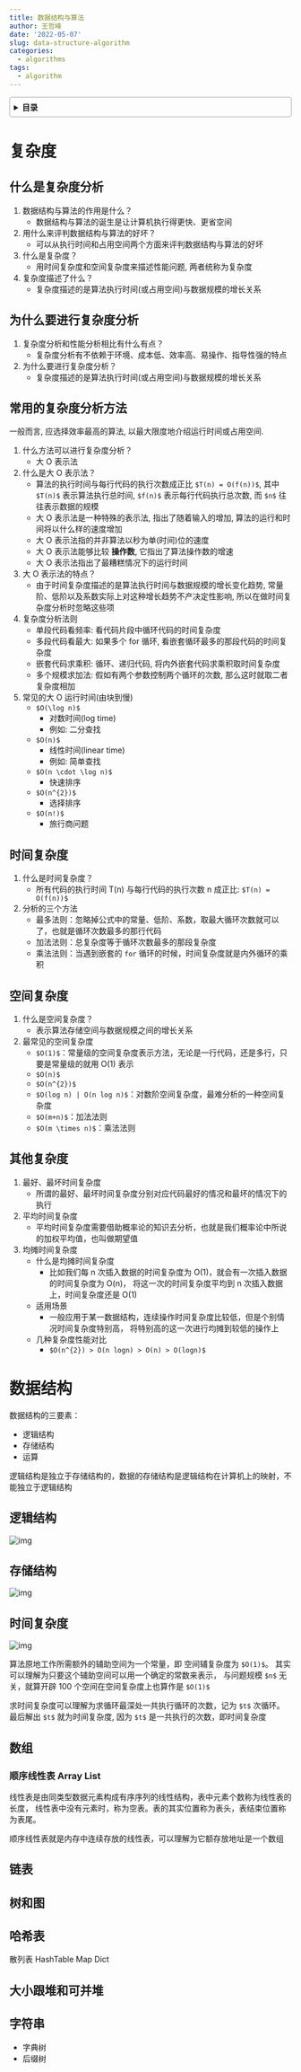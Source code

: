 ```yaml
---
title: 数据结构与算法
author: 王哲峰
date: '2022-05-07'
slug: data-structure-algorithm
categories:
  - algorithms
tags:
  - algorithm
---
```


<style>
details {
    border: 1px solid #aaa;
    border-radius: 4px;
    padding: .5em .5em 0;
}
summary {
    font-weight: bold;
    margin: -.5em -.5em 0;
    padding: .5em;
}
details[open] {
    padding: .5em;
}
details[open] summary {
    border-bottom: 1px solid #aaa;
    margin-bottom: .5em;
}
</style>

<details><summary>目录</summary><p>

- [复杂度](#复杂度)
  - [什么是复杂度分析](#什么是复杂度分析)
  - [为什么要进行复杂度分析](#为什么要进行复杂度分析)
  - [常用的复杂度分析方法](#常用的复杂度分析方法)
  - [时间复杂度](#时间复杂度)
  - [空间复杂度](#空间复杂度)
  - [其他复杂度](#其他复杂度)
- [数据结构](#数据结构)
  - [逻辑结构](#逻辑结构)
  - [存储结构](#存储结构)
  - [时间复杂度](#时间复杂度-1)
  - [数组](#数组)
    - [顺序线性表 Array List](#顺序线性表-array-list)
  - [链表](#链表)
  - [树和图](#树和图)
  - [哈希表](#哈希表)
  - [大小跟堆和可并堆](#大小跟堆和可并堆)
  - [字符串](#字符串)
</p></details><p></p>

# 复杂度

## 什么是复杂度分析

1. 数据结构与算法的作用是什么？
   - 数据结构与算法的诞生是让计算机执行得更快、更省空间
2. 用什么来评判数据结构与算法的好坏？
   - 可以从执行时间和占用空间两个方面来评判数据结构与算法的好坏
3. 什么是复杂度？
   - 用时间复杂度和空间复杂度来描述性能问题, 两者统称为复杂度
4. 复杂度描述了什么？
   - 复杂度描述的是算法执行时间(或占用空间)与数据规模的增长关系

## 为什么要进行复杂度分析

1. 复杂度分析和性能分析相比有什么有点？
   - 复杂度分析有不依赖于环境、成本低、效率高、易操作、指导性强的特点
2. 为什么要进行复杂度分析？
   - 复杂度描述的是算法执行时间(或占用空间)与数据规模的增长关系

## 常用的复杂度分析方法

一般而言, 应选择效率最高的算法, 以最大限度地介绍运行时间或占用空间. 

1. 什么方法可以进行复杂度分析？
    - 大 O 表示法
2. 什么是大 O 表示法？
    - 算法的执行时间与每行代码的执行次数成正比 `$T(n) = O(f(n))$`,
     其中 `$T(n)$` 表示算法执行总时间,  `$f(n)$` 表示每行代码执行总次数, 
     而 `$n$` 往往表示数据的规模
    - 大 O 表示法是一种特殊的表示法, 指出了随着输入的增加, 算法的运行和时间将以什么样的速度增加
    - 大 O 表示法指的并非算法以秒为单(时间)位的速度 
    - 大 O 表示法能够比较 **操作数**, 它指出了算法操作数的增速
    - 大 O 表示法指出了最糟糕情况下的运行时间
3. 大 O 表示法的特点？
    - 由于时间复杂度描述的是算法执行时间与数据规模的增长变化趋势, 
      常量阶、低阶以及系数实际上对这种增长趋势不产决定性影响, 
      所以在做时间复杂度分析时忽略这些项
4. 复杂度分析法则
    - 单段代码看频率: 看代码片段中循环代码的时间复杂度
    - 多段代码看最大: 如果多个 for 循环, 看嵌套循环最多的那段代码的时间复杂度
    - 嵌套代码求乘积: 循环、递归代码, 将内外嵌套代码求乘积取时间复杂度
    - 多个规模求加法: 假如有两个参数控制两个循环的次数, 那么这时就取二者复杂度相加
5. 常见的大 O 运行时间(由块到慢)
    - `$O(\log n)$` 
        - 对数时间(log time)
        - 例如: 二分查找
    - `$O(n)$` 
        - 线性时间(linear time)
        - 例如: 简单查找
    - `$O(n \cdot \log n)$`
        - 快速排序
    - `$O(n^{2})$` 
        - 选择排序
    - `$O(n!)$` 
        - 旅行商问题

## 时间复杂度

1. 什么是时间复杂度？
    - 所有代码的执行时间 T(n) 与每行代码的执行次数 n 成正比: `$T(n) = O(f(n))$`
2. 分析的三个方法
    - 最多法则：忽略掉公式中的常量、低阶、系数，取最大循环次数就可以了，也就是循环次数最多的那行代码
    - 加法法则：总复杂度等于循环次数最多的那段复杂度
    - 乘法法则：当遇到嵌套的 `for` 循环的时候，时间复杂度就是内外循环的乘积

## 空间复杂度

1. 什么是空间复杂度？
    - 表示算法存储空间与数据规模之间的增长关系
2. 最常见的空间复杂度
    - `$O(1)$`：常量级的空间复杂度表示方法，无论是一行代码，还是多行，只要是常量级的就用 O(1) 表示
    - `$O(n)$`
    - `$O(n^{2})$`
    - `$O(log n) | O(n log n)$`：对数阶空间复杂度，最难分析的一种空间复杂度
    - `$O(m+n)$`：加法法则
    - `$O(m \times n)$`：乘法法则

## 其他复杂度

1. 最好、最坏时间复杂度
    - 所谓的最好、最坏时间复杂度分别对应代码最好的情况和最坏的情况下的执行
2. 平均时间复杂度
    - 平均时间复杂度需要借助概率论的知识去分析，也就是我们概率论中所说的加权平均值，也叫做期望值
3. 均摊时间复杂度
    - 什么是均摊时间复杂度
        - 比如我们每 n 次插入数据的时间复杂度为 O(1)，就会有一次插入数据的时间复杂度为 O(n)，
          将这一次的时间复杂度平均到 n 次插入数据上，时间复杂度还是 O(1)
    - 适用场景
        - 一般应用于某一数据结构，连续操作时间复杂度比较低，但是个别情况时间复杂度特别高，
          将特别高的这一次进行均摊到较低的操作上
    - 几种复杂度性能对比
        - `$O(n^{2}) > O(n logn) > O(n) > O(logn)$`

# 数据结构

数据结构的三要素：

* 逻辑结构
* 存储结构
* 运算

逻辑结构是独立于存储结构的，数据的存储结构是逻辑结构在计算机上的映射，不能独立于逻辑结构

## 逻辑结构

![img](images/logistic.png)

## 存储结构

![img](images/store.png)

## 时间复杂度

![img](images/time.jpg)

算法原地工作所需额外的辅助空间为一个常量，即 空间辅复杂度为 `$O(1)$`。
其实可以理解为只要这个辅助空间可以用一个确定的常数来表示，
与问题规模 `$n$` 无关，就算开辟 100 个空间在空间复杂度上也算作是 `$O(1)$`

求时间复杂度可以理解为求循环最深处一共执行循环的次数，记为 `$t$` 次循环。
最后解出 `$t$` 就为时间复杂度, 因为 `$t$` 是一共执行的次数，即时间复杂度

## 数组

### 顺序线性表 Array List

线性表是由同类型数据元素构成有序序列的线性结构，表中元素个数称为线性表的长度，
线性表中没有元素时，称为空表。表的其实位置称为表头，表结束位置称为表尾。

顺序线性表就是内存中连续存放的线性表，可以理解为它额存放地址是一个数组

## 链表


## 树和图


## 哈希表

散列表
HashTable Map  Dict


## 大小跟堆和可并堆


## 字符串

* 字典树
* 后缀树

